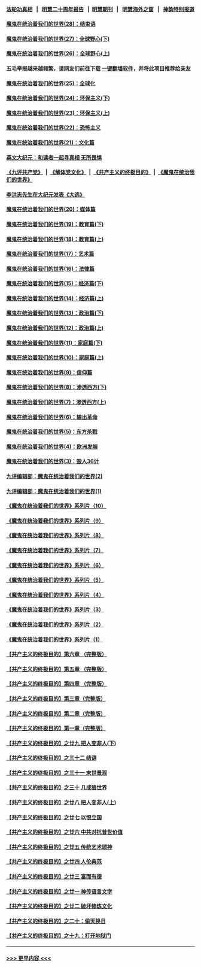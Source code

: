 #### [法轮功真相](https://github.com/gfw-breaker/truth/blob/master/README.md?t=0) &nbsp;&nbsp;|&nbsp;&nbsp; [明慧二十周年报告](https://github.com/gfw-breaker/mh-reports/blob/master/README.md?t=0) &nbsp;&nbsp;|&nbsp;&nbsp;[明慧期刊](https://github.com/gfw-breaker/mh-qikan) &nbsp;&nbsp;|&nbsp;&nbsp; [明慧海外之窗](https://github.com/gfw-breaker/mh-news/blob/master/README.md?t=0) &nbsp;&nbsp;|&nbsp;&nbsp; [神韵特别报道](https://github.com/gfw-breaker/mh-news/blob/master/shenyun.md?t=0)
#### [魔鬼在统治着我们的世界(28)：结束语](../pages/nsc422/n10936246.md?t=06280652) 
#### [魔鬼在统治着我们的世界(27)：全球野心(下)](../pages/nsc422/n10928319.md?t=06280652) 
#### [魔鬼在统治着我们的世界(26)：全球野心(上)](../pages/nsc422/n10900318.md?t=06280652) 
#### 五毛举报越来越频繁，请网友们前往下载 [一键翻墙软件](https://github.com/gfw-breaker/ssr-accounts)，并将此项目推荐给亲友
#### [魔鬼在统治着我们的世界(25)：全球化](../pages/nsc422/n10788205.md?t=06280652) 
#### [魔鬼在统治着我们的世界(24)：环保主义(下)](../pages/nsc422/n10695307.md?t=06280652) 
#### [魔鬼在统治着我们的世界(23)：环保主义(上)](../pages/nsc422/n10688613.md?t=06280652) 
#### [魔鬼在统治着我们的世界(22)：恐怖主义](../pages/nsc422/n10614727.md?t=06280652) 
#### [魔鬼在统治着我们的世界(21)：文化篇](../pages/nsc422/n10597706.md?t=06280652) 
#### [英文大纪元：和读者一起寻真相 无所畏惧](../pages/nsc422/n12542027.md?t=06280652) 
#### [《九评共产党》](https://github.com/begood0513/9ping.md/blob/master/README.md) &nbsp;|&nbsp; [《解体党文化》](../../../../jtdwh.md/blob/master/README.md)  &nbsp;|&nbsp; [《共产主义的终极目的》](../../../../gczydzjmd.md/blob/master/README.md) &nbsp;|&nbsp; [《魔鬼在统治我们的世界》](../../../../mgztzwmdsj.md/blob/master/README.md) 
#### [李洪志先生在大纪元发表《大选》](../pages/nsc422/n12534746.md?t=06280652) 
#### [魔鬼在统治着我们的世界(20)：媒体篇](../pages/nsc422/n10586579.md?t=06280652) 
#### [魔鬼在统治着我们的世界(19)：教育篇(下)](../pages/nsc422/n10564808.md?t=06280652) 
#### [魔鬼在统治着我们的世界(18)：教育篇(上)](../pages/nsc422/n10526970.md?t=06280652) 
#### [魔鬼在统治着我们的世界(17)：艺术篇](../pages/nsc422/n10499093.md?t=06280652) 
#### [魔鬼在统治着我们的世界(16)：法律篇](../pages/nsc422/n10485969.md?t=06280652) 
#### [魔鬼在统治着我们的世界(15)：经济篇(下)](../pages/nsc422/n10469975.md?t=06280652) 
#### [魔鬼在统治着我们的世界(14)：经济篇(上)](../pages/nsc422/n10457370.md?t=06280652) 
#### [魔鬼在统治着我们的世界(13)：政治篇(下)](../pages/nsc422/n10448270.md?t=06280652) 
#### [魔鬼在统治着我们的世界(12)：政治篇(上)](../pages/nsc422/n10444576.md?t=06280652) 
#### [魔鬼在统治着我们的世界(11)：家庭篇(下)](../pages/nsc422/n10440961.md?t=06280652) 
#### [魔鬼在统治着我们的世界(10)：家庭篇(上)](../pages/nsc422/n10435448.md?t=06280652) 
#### [魔鬼在统治着我们的世界(9)：信仰篇](../pages/nsc422/n10432159.md?t=06280652) 
#### [魔鬼在统治着我们的世界(8)：渗透西方(下)](../pages/nsc422/n10429603.md?t=06280652) 
#### [魔鬼在统治着我们的世界(7)：渗透西方(上)](../pages/nsc422/n10426013.md?t=06280652) 
#### [魔鬼在统治着我们的世界(6)：输出革命](../pages/nsc422/n10421536.md?t=06280652) 
#### [魔鬼在统治着我们的世界(5)：东方杀戮](../pages/nsc422/n10417707.md?t=06280652) 
#### [魔鬼在统治着我们的世界(4)：欧洲发端](../pages/nsc422/n10414890.md?t=06280652) 
#### [魔鬼在统治着我们的世界(3)：毁人36计](../pages/nsc422/n10411583.md?t=06280652) 
#### [九评编辑部：魔鬼在统治着我们的世界(2)](../pages/nsc422/n10410036.md?t=06280652) 
#### [九评编辑部：魔鬼在统治着我们的世界(1)](../pages/nsc422/n10406825.md?t=06280652) 
#### [《魔鬼在统治着我们的世界》系列片（10）](../pages/nsc422/n12292670.md?t=06280652) 
#### [《魔鬼在统治着我们的世界》系列片（9）](../pages/nsc422/n12290859.md?t=06280652) 
#### [《魔鬼在统治着我们的世界》系列片（8）](../pages/nsc422/n12287445.md?t=06280652) 
#### [《魔鬼在统治着我们的世界》系列片（7）](../pages/nsc422/n12283425.md?t=06280652) 
#### [《魔鬼在统治着我们的世界》系列片（6）](../pages/nsc422/n12282314.md?t=06280652) 
#### [《魔鬼在统治着我们的世界》系列片（5）](../pages/nsc422/n12281419.md?t=06280652) 
#### [《魔鬼在统治着我们的世界》系列片（4）](../pages/nsc422/n12274024.md?t=06280652) 
#### [《魔鬼在统治着我们的世界》系列片（3）](../pages/nsc422/n12271322.md?t=06280652) 
#### [《魔鬼在统治着我们的世界》系列片（2）](../pages/nsc422/n12269049.md?t=06280652) 
#### [《魔鬼在统治着我们的世界》系列片（1）](../pages/nsc422/n12267575.md?t=06280652) 
#### [【共产主义的终极目的】第六章 （完整版）](../pages/nsc422/n11428913.md?t=06280652) 
#### [【共产主义的终极目的】第五章 （完整版）](../pages/nsc422/n11428912.md?t=06280652) 
#### [【共产主义的终极目的】第四章 （完整版）](../pages/nsc422/n11428907.md?t=06280652) 
#### [【共产主义的终极目的】第三章（完整版）](../pages/nsc422/n11428848.md?t=06280652) 
#### [【共产主义的终极目的】第二章（完整版）](../pages/nsc422/n11428831.md?t=06280652) 
#### [【共产主义的终极目的】第一章（完整版）](../pages/nsc422/n11417651.md?t=06280652) 
#### [【共产主义的终极目的】之廿九 把人变非人(下)](../pages/nsc422/n11344140.md?t=06280652) 
#### [【共产主义的终极目的】之三十二 结语](../pages/nsc422/n11360535.md?t=06280652) 
#### [【共产主义的终极目的】之三十一 末世景观](../pages/nsc422/n11351129.md?t=06280652) 
#### [【共产主义的终极目的】之三十 几成狼世界](../pages/nsc422/n11348280.md?t=06280652) 
#### [【共产主义的终极目的】之廿八 把人变非人(上)](../pages/nsc422/n11340492.md?t=06280652) 
#### [【共产主义的终极目的】之廿七 以恨立国](../pages/nsc422/n11336944.md?t=06280652) 
#### [【共产主义的终极目的】之廿六 中共对抗普世价值](../pages/nsc422/n11324785.md?t=06280652) 
#### [【共产主义的终极目的】之廿五 传统艺术颂神](../pages/nsc422/n11296396.md?t=06280652) 
#### [【共产主义的终极目的】之廿四 人伦典范](../pages/nsc422/n11296397.md?t=06280652) 
#### [【共产主义的终极目的】之廿三 富而有德](../pages/nsc422/n11283598.md?t=06280652) 
#### [【共产主义的终极目的】之廿一 神传语言文字](../pages/nsc422/n11263265.md?t=06280652) 
#### [【共产主义的终极目的】之廿二 破坏修炼文化](../pages/nsc422/n11245728.md?t=06280652) 
#### [【共产主义的终极目的】之二十：偷天换日](../pages/nsc422/n11238846.md?t=06280652) 
#### [【共产主义的终极目的】之十九：打开地狱门](../pages/nsc422/n11206376.md?t=06280652) 

----
#### [ >>> 更早内容 <<< ](../indexes/nsc422-earlier.md)
